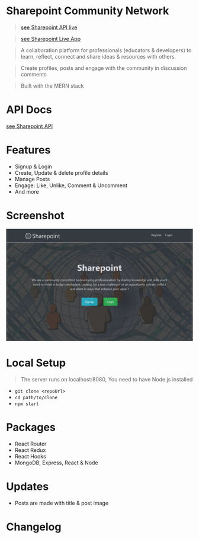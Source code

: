 # Sharepoint Community Network
> [see Sharepoint API live](https://sharepoint-v1-api.herokuapp.com/)

> [see Sharepoint Live App](https://sharepoint.netlify.app/)

> A collaboration platform for professionals (educators & developers) to learn, reflect, connect and share ideas & resources with others.

> Create profiles, posts and engage with the community in discussion comments

> Built with the MERN stack

# API Docs
[see Sharepoint API](https://sharepoint-v1-api.herokuapp.com/)

# Features
- Signup & Login
- Create, Update & delete profile details
- Manage Posts
- Engage: Like, Unlike, Comment & Uncomment
- And more

# Screenshot
<img src='./screenshot.png' alt='sharepoint-home-screenshot' />

# Local Setup
> The server runs on localhost:8080, You need to have Node.js installed

- `git clone <repoUrl>`
- `cd path/to/clone`
- `npm start`

# Packages

- React Router
- React Redux
- React Hooks
- MongoDB, Express, React & Node

# Updates
- Posts are made with title & post image
# Changelog